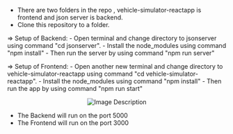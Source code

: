 - There are two folders in the repo , vehicle-simulator-reactapp is frontend and json server is backend.
- Clone this repository to a folder.

=> Setup of Backend:
           - Open  terminal and change directory to jsonserver using command "cd jsonserver".
           - Install the node_modules using command "npm install"
           - Then run the server by using command "npm run server"

=> Setup of Frontend:
           - Open another new terminal and change directory to vehicle-simulator-reactapp using command "cd vehicle-simulator-reactapp".
           - Install the node_modules using command "npm install"
           - Then run the app by using command "npm run start"

<p align="center">
  <img src="../Vehicle-Simulator/vehicle-simulator-reactapp/public/images/proj-struct.jpg" alt="Image Description">
</p>

- The Backend will run on the port 5000
- The Frontend will run on the port 3000
           
           
